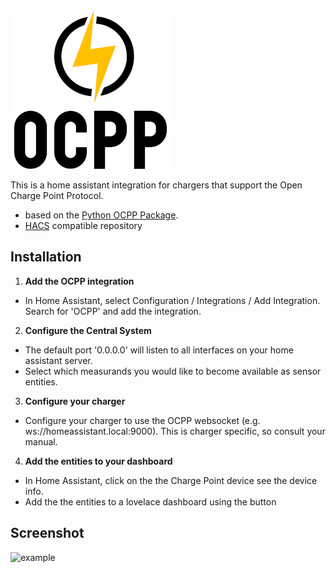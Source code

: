 ![OCPP](https://github.com/home-assistant/brands/raw/master/custom_integrations/ocpp/icon.png)

This is a home assistant integration for chargers that support the Open Charge Point Protocol.

* based on the [Python OCPP Package](https://github.com/mobilityhouse/ocpp).
* [HACS](https://hacs.xyz/) compatible repository 

## Installation

1. **Add the OCPP integration**
- In Home Assistant, select Configuration / Integrations / Add Integration. Search for 'OCPP' and add the integration.
2. **Configure the Central System**
- The default port '0.0.0.0' will listen to all interfaces on your home assistant server.
- Select which measurands you would like to become available as sensor entities.
3. **Configure your charger**
- Configure your charger to use the OCPP websocket (e.g. ws://homeassistant.local:9000). This is charger specific, so consult your manual. 
4. **Add the entities to your dashboard**
- In Home Assistant, click on the the Charge Point device see the device info.
- Add the the entities to a lovelace dashboard using the button

## Screenshot

![example](https://github.com/lbbrhzn/ocpp/raw/main/example.png "Example")
